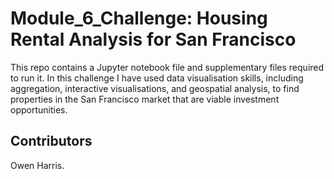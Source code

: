 # Module_6_Challenge: Housing Rental Analysis for San Francisco

This repo contains a Jupyter notebook file and supplementary files required to run it. In this challenge I have used data visualisation skills, including aggregation, interactive visualisations, and geospatial analysis, to find properties in the San Francisco market that are viable investment opportunities.

## Contributors

Owen Harris.


